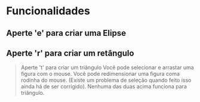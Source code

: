 # Funcionalidades
## Aperte 'e' para criar uma Elipse
## Aperte 'r' para criar um retângulo
> Aperte 't' para criar um triângulo
> Você pode selecionar e arrastar uma figura com o mouse.
> Você pode redimensionar uma figura coma rodinha do mouse. (Existe um problema de seleção quando feito isso ainda há de ser corrigido).
> Nenhuma das duas acima funciona para triângulo.
